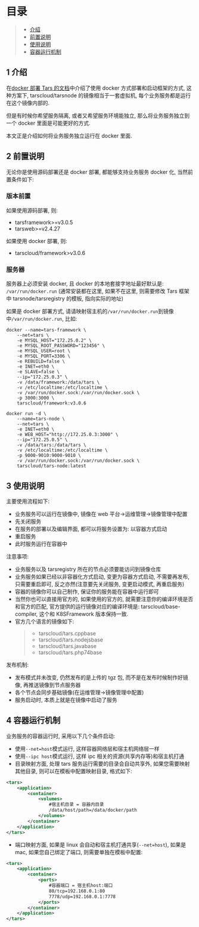 # 目录

> - [介绍](#chapter-1)
> - [前置说明](#chapter-2)
> - [使用说明](#chapter-3)
> - [容器运行机制](#chapter-4)

## 1 <span id="chapter-1"></span>介绍

在[docker 部署 Tars 的文档](./docker.md)中介绍了使用 docker 方式部署和启动框架的方式, 这种方案下, tarscloud/tarsnode 的镜像相当于一套虚拟机, 每个业务服务都是运行在这个镜像内部的.

但是有时候你希望服务隔离, 或者又希望服务环境能独立, 那么将业务服务独立到一个 docker 里面是可能更好的方式.

本文正是介绍如何将业务服务独立运行在 docker 里面.

## 2 <span id="chapter-2"></span>前置说明

无论你是使用源码部署还是 docker 部署, 都能够支持业务服务 docker 化, 当然前置条件如下:

### 版本前置

如果使用源码部署, 则:

- tarsframework>=v3.0.5
- tarsweb>=v2.4.27

如果使用 docker 部署, 则:

- tarscloud/framework>v3.0.6

### 服务器

服务器上必须安装 docker, 且 docker 的本地套接字地址最好默认是: `/var/run/docker.run` (通常安装都在这里, 如果不在这里, 则需要修改 Tars 框架中 tarsnode/tarsregistry 的模板, 指向实际的地址)

如果是 docker 部署方式, 请请映射宿主机的`/var/run/docker.run`到镜像中`/var/run/docker.run`, 比如:

```
docker --name=tars-framework \
    --net=tars \
    -e MYSQL_HOST="172.25.0.2" \
    -e MYSQL_ROOT_PASSWORD="123456" \
    -e MYSQL_USER=root \
    -e MYSQL_PORT=3306 \
    -e REBUILD=false \
    -e INET=eth0 \
    -e SLAVE=false \
    --ip="172.25.0.3" \
    -v /data/framework:/data/tars \
    -v /etc/localtime:/etc/localtime \
    -v /var/run/docker.sock:/var/run/docker.sock \
    -p 3000:3000 \
    tarscloud/framework:v3.0.6

docker run -d \
    --name=tars-node \
    --net=tars \
    -e INET=eth0 \
    -e WEB_HOST="http://172.25.0.3:3000" \
    --ip="172.25.0.5" \
    -v /data/tars:/data/tars \
    -v /etc/localtime:/etc/localtime \
    -p 9000-9010:9000-9010 \
    -v /var/run/docker.sock:/var/run/docker.sock \
    tarscloud/tars-node:latest
```

## 3 <span id="chapter-3"></span>使用说明

主要使用流程如下:

- 业务服务可以运行在镜像中, 镜像在 web 平台->运维管理->镜像管理中配置
- 先关闭服务
- 在服务的部署以及编辑界面, 都可以将服务设置为: 以容器方式启动
- 重启服务
- 此时服务运行在容器中

注意事项:

- 业务服务以及 tarsregistry 所在的节点必须要能访问到镜像仓库
- 业务服务如果已经以非容器化方式启动, 变更为容器方式启动, 不需要再发布, 只需要重启即可, 反之亦然(注意要先关闭服务, 变更启动模式, 再重启服务)
- 容器的镜像你可以自己制作, 保证你的服务能在容器中运行即可
- 当然你也可以直接用官方的, 如果使用的官方的, 就需要注意你的编译环境是否和官方的匹配, 官方提供的运行镜像对应的编译环境是: tarscloud/base-compiler, 这个和 K8SFramework 版本保持一致.
- 官方几个语言的镜像如下:
  > - tarscloud/tars.cppbase
  > - tarscloud/tars.nodejsbase
  > - tarscloud/tars.javabase
  > - tarscloud/tars.php74base

发布机制:

- 发布模式并未改变, 仍然发布的是上传的 tgz 包, 而不是在发布时候制作好镜像, 再推送镜像到节点服务器
- 各个节点会同步基础镜像(在运维管理->镜像管理中配置)
- 服务启动时, 本质上就是在镜像中启动了服务

## 4 <span id="chapter-4"></span>容器运行机制

业务服务的容器运行时, 采用以下几个条件启动:

- 使用`--net=host`模式运行, 这样容器网络层和宿主机网络层一样
- 使用`--ipc host`模式运行, 这样 ipc 相关的资源(共享内存等)和宿主机打通
- 目录映射方面, 处理 tars 服务运行需要的目录会自动共享外, 如果您需要映射其他目录, 则可以在模板中配置映射目录, 格式如下:

```xml
<tars>
    <application>
        <container>
            <volumes>
                #宿主机目录 = 容器内目录
                /data/host/path=/data/docker/path
            </volumes>
        </container>
    </application>
</tars>
```

- 端口映射方面, 如果是 linux 会自动和宿主机打通共享(`--net=host`), 如果是 mac, 如果您自己绑定了端口, 则需要单独在模板中配置:

```xml
<tars>
    <application>
        <container>
            <ports>
                #容器端口 = 宿主机host:端口
                80/tcp=192.168.0.1:80
                7778/udp=192.168.0.1:7778
            </ports>
        </container>
    </application>
</tars>
```
